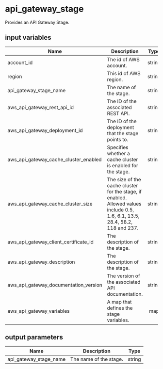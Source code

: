 # api_gateway_stage

Provides an API Gateway Stage.

## input variables

| Name | Description | Type | Default | Required |
|------|-------------|:----:|:-----:|:-----:|
|account_id|The id of AWS account.|string||Yes|
|region|This id of AWS region.|string||Yes|
|api_gateway_stage_name|The name of the stage.|string||Yes|
|aws_api_gateway_rest_api_id|The ID of the associated REST API.|string||Yes|
|aws_api_gateway_deployment_id|The ID of the deployment that the stage points to.|string||Yes|
|aws_api_gateway_cache_cluster_enabled|Specifies whether a cache cluster is enabled for the stage.|string||No|
|aws_api_gateway_cache_cluster_size|The size of the cache cluster for the stage, if enabled. Allowed values include 0.5, 1.6, 6.1, 13.5, 28.4, 58.2, 118 and 237.|string|0.5|No|
|aws_api_gateway_client_certificate_id|The description of the stage.|string|null|No|
|aws_api_gateway_description|The description of the stage.|string|Managed by Terrahub|No|
|aws_api_gateway_documentation_version|The version of the associated API documentation.|string|1|No|
|aws_api_gateway_variables|A map that defines the stage variables.|map||No|


## output parameters

| Name | Description | Type |
|------|-------------|:----:|
|api_gateway_stage_name|The name of the stage.|string|
